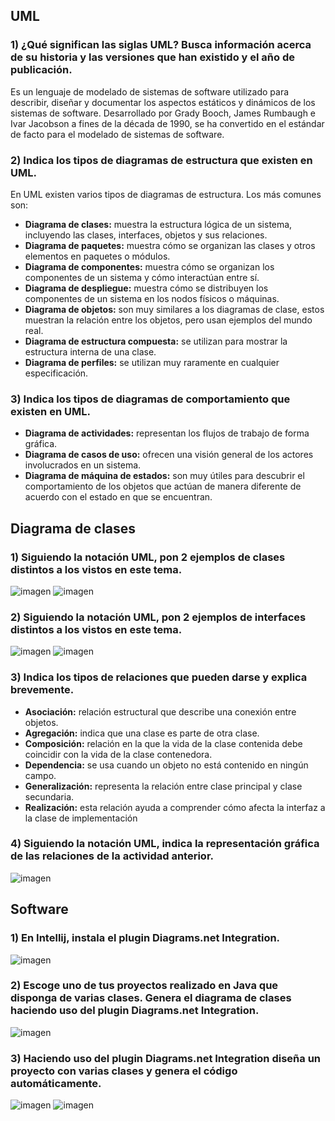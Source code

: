 ## **UML**

### 1) ¿Qué significan las siglas UML? Busca información acerca de su historia y las versiones que han existido y el año de publicación.

Es un lenguaje de modelado de sistemas de software utilizado para describir, diseñar y documentar los aspectos estáticos y dinámicos de los sistemas de software. 
Desarrollado por Grady Booch, James Rumbaugh e Ivar Jacobson a fines de la década de 1990, se ha convertido en el estándar de facto para el modelado de sistemas de software.

### 2) Indica los tipos de diagramas de estructura que existen en UML.
En UML existen varios tipos de diagramas de estructura. Los más comunes son:

- **Diagrama de clases:** muestra la estructura lógica de un sistema, incluyendo las clases, interfaces, objetos y sus relaciones.
- **Diagrama de paquetes:** muestra cómo se organizan las clases y otros elementos en paquetes o módulos.
- **Diagrama de componentes:** muestra cómo se organizan los componentes de un sistema y cómo interactúan entre sí.
- **Diagrama de despliegue:** muestra cómo se distribuyen los componentes de un sistema en los nodos físicos o máquinas.
- **Diagrama de objetos:** son muy similares a los diagramas de clase, estos muestran la relación entre los objetos, pero usan ejemplos del mundo real.
- **Diagrama de estructura compuesta:** se utilizan para mostrar la estructura interna de una clase.
- **Diagrama de perfiles:** se utilizan muy raramente en cualquier especificación.

### 3) Indica los tipos de diagramas de comportamiento que existen en UML.

- **Diagrama de actividades:** representan los flujos de trabajo de forma gráfica.
- **Diagrama de casos de uso:** ofrecen una visión general de los actores involucrados en un sistema.
- **Diagrama de máquina de estados:** son muy útiles para descubrir el comportamiento de los objetos que actúan de manera diferente de acuerdo con el estado en que se encuentran.

## **Diagrama de clases**

### 1) Siguiendo la notación UML, pon 2 ejemplos de clases distintos a los vistos en este tema.
![imagen](https://raw.githubusercontent.com/Jesusjp759/Apuntes_ED/main/Imagenes/Empresa.png)
![imagen](https://raw.githubusercontent.com/Jesusjp759/Apuntes_ED/main/Imagenes/Trabajador.png)

### 2) Siguiendo la notación UML, pon 2 ejemplos de interfaces distintos a los vistos en este tema.
![imagen](https://raw.githubusercontent.com/Jesusjp759/Apuntes_ED/main/Imagenes/Contratable.png)
![imagen](https://raw.githubusercontent.com/Jesusjp759/Apuntes_ED/main/Imagenes/Reabastecer.png)

### 3) Indica los tipos de relaciones que pueden darse y explica brevemente.
- **Asociación:** relación estructural que describe una conexión entre objetos.
- **Agregación:** indica que una clase es parte de otra clase.
- **Composición:** relación en la que la vida de la clase contenida debe coincidir con la vida de la clase contenedora.
- **Dependencia:** se usa cuando un objeto no está contenido en ningún campo.
- **Generalización:** representa la relación entre clase principal y clase secundaria.
- **Realización:** esta relación ayuda a comprender cómo afecta la interfaz a la clase de implementación

### 4) Siguiendo la notación UML, indica la representación gráfica de las relaciones de la actividad anterior.
![imagen](https://raw.githubusercontent.com/Jesusjp759/Apuntes_ED/main/Imagenes/RelacionesUML.png)

## **Software**

### 1) En Intellij, instala el plugin Diagrams.net Integration.
![imagen](https://raw.githubusercontent.com/Jesusjp759/Apuntes_ED/main/Imagenes/diagramsintellij.png)

### 2) Escoge uno de tus proyectos realizado en Java que disponga de varias clases. Genera el diagrama de clases haciendo uso del plugin Diagrams.net Integration.
![imagen]()

### 3) Haciendo uso del plugin Diagrams.net Integration diseña un proyecto con varias clases y genera el código automáticamente.
![imagen]()
![imagen]()
